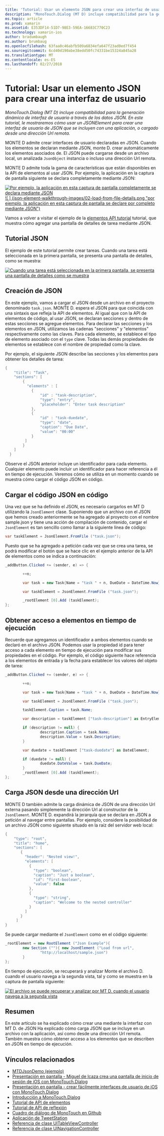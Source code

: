 ```yaml
---
title: 'Tutorial: Usar un elemento JSON para crear una interfaz de usuario'
description: "MonoTouch.Dialog (MT D) incluye compatibilidad para la generación dinámica de interfaz de usuario a través de los datos JSON. En este tutorial, le mostraremos cómo usar un JSONElement para crear una interfaz de usuario de JSON que se incluyen con una aplicación, o cargado desde una dirección Url remota."
ms.topic: article
ms.prod: xamarin
ms.assetid: E353DF14-51D7-98E3-59EA-16683C770C23
ms.technology: xamarin-ios
author: bradumbaugh
ms.author: brumbaug
ms.openlocfilehash: 63faa0c46abfb509a6834efa647f23ad0ed7f454
ms.sourcegitcommit: 6cd40d190abe38edd50fc74331be15324a845a28
ms.translationtype: MT
ms.contentlocale: es-ES
ms.lasthandoff: 02/27/2018
---
```

# <a name="walkthrough-using-a-json-element-to-create-a-user-interface"></a>Tutorial: Usar un elemento JSON para crear una interfaz de usuario

_MonoTouch.Dialog (MT D) incluye compatibilidad para la generación dinámica de interfaz de usuario a través de los datos JSON. En este tutorial, le mostraremos cómo usar un JSONElement para crear una interfaz de usuario de JSON que se incluyen con una aplicación, o cargado desde una dirección Url remota._


MONTE D admite crear interfaces de usuario declaradas en JSON. Cuando los elementos se declaran mediante JSON, monte D. crear automáticamente los elementos asociados de. El JSON puede cargarse desde un archivo local, un analizada `JsonObject` instancia o incluso una dirección Url remota.

MONTE D admite toda la gama de características que están disponibles en la API de elementos al usar JSON. Por ejemplo, la aplicación en la captura de pantalla siguiente se declara completamente mediante JSON:

[ ![](json-element-walkthrough-images/01-load-from-file.png "Por ejemplo, la aplicación en esta captura de pantalla completamente se declara mediante JSON") ](json-element-walkthrough-images/01-load-from-file.png) [ ![ ] (json-element-walkthrough-images/02-load-from-file-details.png "por ejemplo, la aplicación en esta captura de pantalla se declare por completo mediante JSON")](json-element-walkthrough-images/02-load-from-file-details.png)

Vamos a volver a visitar el ejemplo de la [elementos API tutorial](~/ios/user-interface/monotouch.dialog/elements-api-walkthrough.md) tutorial, que muestra cómo agregar una pantalla de detalles de tarea mediante JSON.

## <a name="json-walkthrough"></a>Tutorial JSON

El ejemplo de este tutorial permite crear tareas. Cuando una tarea está seleccionada en la primera pantalla, se presenta una pantalla de detalles, como se muestra:

 [ ![](json-element-walkthrough-images/03-task-list.png "Cuando una tarea está seleccionada en la primera pantalla, se presenta una pantalla de detalles como se muestra")](json-element-walkthrough-images/03-task-list.png)

## <a name="creating-the-json"></a>Creación de JSON

En este ejemplo, vamos a cargar el JSON desde un archivo en el proyecto denominado `task.json`. MONTE D. espera el JSON para que coincida con una sintaxis que refleja la API de elementos. Al igual que con la API de elementos de código, al usar JSON, se declaran secciones y dentro de estas secciones se agregue elementos. Para declarar las secciones y los elementos en JSON, utilizamos las cadenas "secciones" y "elementos" respectivamente como las claves. Para cada elemento, se establece el tipo de elemento asociado con el `type` clave. Todas las demás propiedades de elementos se establece con el nombre de propiedad como la clave.

Por ejemplo, el siguiente JSON describe las secciones y los elementos para obtener los detalles de tarea:

```csharp
{
    "title": "Task",
    "sections": [
        {
          "elements" : [
            {
                "id" : "task-description",
                "type": "entry",
                "placeholder": "Enter task description"
            },
            {
                "id" : "task-duedate",
                "type": "date",
                "caption": "Due Date",
                "value": "00:00"
            }
         ]
        }
    ]
  }
```

Observe el JSON anterior incluye un identificador para cada elemento. Cualquier elemento puede incluir un identificador para hacer referencia a él en tiempo de ejecución. Veremos cómo se utiliza en un momento cuando se muestra cómo cargar el código JSON en código.

 <a name="Loading_the_JSON_in_Code" />


## <a name="loading-the-json-in-code"></a>Cargar el código JSON en código

Una vez que se ha definido el JSON, es necesario cargarlos en MT D utilizando la `JsonElement` clase. Suponiendo que un archivo con el JSON que hemos creado anteriormente se ha agregado al proyecto con el nombre sample.json y tiene una acción de compilación de contenido, cargar el `JsonElement` es tan sencillo como llamar a la siguiente línea de código:

```csharp
var taskElement = JsonElement.FromFile ("task.json");
```

Puesto que se ha agregado a petición cada vez que se crea una tarea, se podrá modificar el botón que se hace clic en el ejemplo anterior de la API de elementos como se indica a continuación:

```csharp
_addButton.Clicked += (sender, e) => {

        ++n;

        var task = new Task{Name = "task " + n, DueDate = DateTime.Now};

        var taskElement = JsonElement.FromFile ("task.json");

        _rootElement [0].Add (taskElement);
};
```

 <a name="Accessing_Elements_at_Runtime" />


## <a name="accessing-elements-at-runtime"></a>Obtener acceso a elementos en tiempo de ejecución

Recuerde que agregamos un identificador a ambos elementos cuando se declaró en el archivo JSON. Podemos usar la propiedad id para tener acceso a cada elemento en tiempo de ejecución para modificar sus propiedades en el código. Por ejemplo, el código siguiente hace referencia a los elementos de entrada y la fecha para establecer los valores del objeto de tarea:

```csharp
_addButton.Clicked += (sender, e) => {

        ++n;

        var task = new Task{Name = "task " + n, DueDate = DateTime.Now};

        var taskElement = JsonElement.FromFile ("task.json");

        taskElement.Caption = task.Name;

        var description = taskElement ["task-description"] as EntryElement;

        if (description != null) {
                description.Caption = task.Name;
                description.Value = task.Description;       
        }

        var duedate = taskElement ["task-duedate"] as DateElement;

        if (duedate != null) {                
                duedate.DateValue = task.DueDate;
        }
        _rootElement [0].Add (taskElement);
};
```

 <a name="Loading_JSON_from_a_Url" />


## <a name="loading-json-from-a-url"></a>Carga JSON desde una dirección Url

MONTE D también admite la carga dinámica de JSON de una dirección Url externa pasando simplemente la dirección Url al constructor de la `JsonElement`. MONTE D. expandirá la jerarquía que se declara en JSON a petición al navegar entre pantallas. Por ejemplo, considere la posibilidad de un archivo JSON como siguiente situado en la raíz del servidor web local:

```csharp
{
    "type": "root",
    "title": "home",
    "sections": [
       {
         "header": "Nested view!",
         "elements": [
           {
             "type": "boolean",
             "caption": "Just a boolean",
             "id": "first-boolean",
             "value": false
           },
           {
             "type": "string",
             "caption": "Welcome to the nested controller"
           }
         ]
       }
     ]
}
```

Se puede cargar mediante el `JsonElement` como en el código siguiente:

```csharp
_rootElement = new RootElement ("Json Example"){
        new Section (""){ new JsonElement ("Load from url",
                "http://localhost/sample.json")
        }
};
```

En tiempo de ejecución, se recuperará y analizar Monte el archivo D. cuando el usuario navega a la segunda vista, tal y como se muestra en la captura de pantalla siguiente:

 [ ![](json-element-walkthrough-images/04-json-web-example.png "El archivo se puede recuperar y analizar por MT D. cuando el usuario navega a la segunda vista")](json-element-walkthrough-images/04-json-web-example.png)

 <a name="Summary" />


## <a name="summary"></a>Resumen

En este artículo se ha explicado cómo crear una mediante la interfaz con MT D. de JSON Ha explicado cómo carga JSON que se incluye en un archivo con la aplicación, así como desde una dirección Url remota. También muestra cómo obtener acceso a los elementos que se describen en JSON en tiempo de ejecución.


## <a name="related-links"></a>Vínculos relacionados

- [MTDJsonDemo (ejemplo)](https://developer.xamarin.com/samples/MTDJsonDemo/)
- [Presentación en pantalla - Miguel de Icaza crea una pantalla de inicio de sesión de iOS con MonoTouch.Dialog](http://youtu.be/3butqB1EG0c)
- [Presentación en pantalla - crear fácilmente interfaces de usuario de iOS con MonoTouch.Dialog](http://youtu.be/j7OC5r8ZkYg)
- [Introducción a MonoTouch.Dialog](~/ios/user-interface/monotouch.dialog/index.md)
- [Tutorial de API de elementos](~/ios/user-interface/monotouch.dialog/elements-api-walkthrough.md)
- [Tutorial de API de reflexión](~/ios/user-interface/monotouch.dialog/reflection-api-walkthrough.md)
- [Cuadro de diálogo de MonoTouch en Github](https://github.com/migueldeicaza/MonoTouch.Dialog)
- [Aplicación de TweetStation](https://github.com/migueldeicaza/TweetStation)
- [Referencia de clase UITableViewController](http://developer.apple.com/library/ios/#DOCUMENTATION/UIKit/Reference/UITableViewController_Class/Reference/Reference.html)
- [Referencia de clase UINavigationController](http://developer.apple.com/library/ios/#documentation/UIKit/Reference/UINavigationController_Class/Reference/Reference.html)
